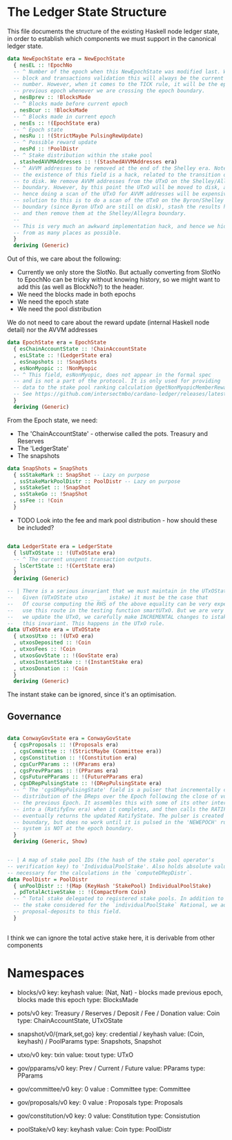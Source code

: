# The Ledger State Structure

This file documents the structure of the existing Haskell node ledger state,
in order to establish which components we must support in the canonical
ledger state.

```haskell
data NewEpochState era = NewEpochState
  { nesEL :: !EpochNo
  -- ^ Number of the epoch when this NewEpochState was modified last. With respect to
  -- block and transactions validation this will always be the current epoch
  -- number. However, when it comes to the TICK rule, it will be the epoch number of the
  -- previous epoch whenever we are crossing the epoch boundary.
  , nesBprev :: !BlocksMade
  -- ^ Blocks made before current epoch
  , nesBcur :: !BlocksMade
  -- ^ Blocks made in current epoch
  , nesEs :: !(EpochState era)
  -- ^ Epoch state
  , nesRu :: !(StrictMaybe PulsingRewUpdate)
  -- ^ Possible reward update
  , nesPd :: !PoolDistr
  -- ^ Stake distribution within the stake pool
  , stashedAVVMAddresses :: !(StashedAVVMAddresses era)
  -- ^ AVVM addresses to be removed at the end of the Shelley era. Note that
  -- the existence of this field is a hack, related to the transition of UTxO
  -- to disk. We remove AVVM addresses from the UTxO on the Shelley/Allegra
  -- boundary. However, by this point the UTxO will be moved to disk, and
  -- hence doing a scan of the UTxO for AVVM addresses will be expensive. Our
  -- solution to this is to do a scan of the UTxO on the Byron/Shelley
  -- boundary (since Byron UTxO are still on disk), stash the results here,
  -- and then remove them at the Shelley/Allegra boundary.
  --
  -- This is very much an awkward implementation hack, and hence we hide it
  -- from as many places as possible.
  }
  deriving (Generic)
```
Out of this, we care about the following:

- Currently we only store the SlotNo. But actually converting from SlotNo to
  EpochNo can be tricky without knowing history, so we might want to add this
  (as well as BlockNo?) to the header.
- We need the blocks made in both epochs
- We need the epoch state
- We need the pool distribution

We do not need to care about the reward update (internal Haskell node detail)
nor the AVVM addresses  


```haskell
data EpochState era = EpochState
  { esChainAccountState :: !ChainAccountState
  , esLState :: !(LedgerState era)
  , esSnapshots :: !SnapShots
  , esNonMyopic :: !NonMyopic
  -- ^ This field, esNonMyopic, does not appear in the formal spec
  -- and is not a part of the protocol. It is only used for providing
  -- data to the stake pool ranking calculation @getNonMyopicMemberRewards@.
  -- See https://github.com/intersectmbo/cardano-ledger/releases/latest/download/pool-ranking.pdf
  }
  deriving (Generic)
```

From the Epoch state, we need:

- The 'ChainAccountState' - otherwise called the pots. Treasury and Reserves
- The 'LedgerState'
- The snapshots

```haskell
data SnapShots = SnapShots
  { ssStakeMark :: SnapShot -- Lazy on purpose
  , ssStakeMarkPoolDistr :: PoolDistr -- Lazy on purpose
  , ssStakeSet :: !SnapShot
  , ssStakeGo :: !SnapShot
  , ssFee :: !Coin
  }
```

- TODO Look into the fee and mark pool distribution - how should these be included?

```haskell

data LedgerState era = LedgerState
  { lsUTxOState :: !(UTxOState era)
  -- ^ The current unspent transaction outputs.
  , lsCertState :: !(CertState era)
  }
  deriving (Generic)

-- | There is a serious invariant that we must maintain in the UTxOState.
--   Given (UTxOState utxo _ _ _ istake) it must be the case that
--   Of course computing the RHS of the above equality can be very expensive, so we only
--   use this route in the testing function smartUTxO. But we are very careful, wherever
--   we update the UTxO, we carefully make INCREMENTAL changes to istake to maintain
--   this invariant. This happens in the UTxO rule.
data UTxOState era = UTxOState
  { utxosUtxo :: !(UTxO era)
  , utxosDeposited :: !Coin
  , utxosFees :: !Coin
  , utxosGovState :: !(GovState era)
  , utxosInstantStake :: !(InstantStake era)
  , utxosDonation :: !Coin
  }
  deriving (Generic)

```
The instant stake can be ignored, since it's an optimisation.

## Governance

```haskell

data ConwayGovState era = ConwayGovState
  { cgsProposals :: !(Proposals era)
  , cgsCommittee :: !(StrictMaybe (Committee era))
  , cgsConstitution :: !(Constitution era)
  , cgsCurPParams :: !(PParams era)
  , cgsPrevPParams :: !(PParams era)
  , cgsFuturePParams :: !(FuturePParams era)
  , cgsDRepPulsingState :: !(DRepPulsingState era)
  -- ^ The 'cgsDRepPulsingState' field is a pulser that incrementally computes the stake
  -- distribution of the DReps over the Epoch following the close of voting at end of
  -- the previous Epoch. It assembles this with some of its other internal components
  -- into a (RatifyEnv era) when it completes, and then calls the RATIFY rule and
  -- eventually returns the updated RatifyState. The pulser is created at the Epoch
  -- boundary, but does no work until it is pulsed in the 'NEWEPOCH' rule, whenever the
  -- system is NOT at the epoch boundary.
  }
  deriving (Generic, Show)

```

```haskell

-- | A map of stake pool IDs (the hash of the stake pool operator's
-- verification key) to 'IndividualPoolStake'. Also holds absolute values
-- necessary for the calculations in the `computeDRepDistr`.
data PoolDistr = PoolDistr
  { unPoolDistr :: !(Map (KeyHash 'StakePool) IndividualPoolStake)
  , pdTotalActiveStake :: !(CompactForm Coin)
  -- ^ Total stake delegated to registered stake pools. In addition to
  -- the stake considered for the `individualPoolStake` Rational, we add
  -- proposal-deposits to this field.
  }
  
```

I think we can ignore the total active stake here, it is derivable from
other components

# Namespaces

- blocks/v0
  key: keyhash
  value: (Nat, Nat) - blocks made previous epoch, blocks made this epoch
  type: BlocksMade

- pots/v0
  key: Treasury / Reserves / Deposit / Fee / Donation
  value: Coin
  type: ChainAccountState, UTxOState

- snapshot/v0/{mark,set,go}
  key: credential / keyhash
  value: (Coin, keyhash) / PoolParams
  type: Snapshots, Snapshot

- utxo/v0
  key: txin
  value: txout
  type: UTxO

- gov/pparams/v0
  key: Prev / Current / Future
  value: PParams
  type: PParams

- gov/committee/v0
  key: 0
  value : Committee
  type: Committee

- gov/proposals/v0
  key: 0
  value : Proposals
  type: Proposals

- gov/constitution/v0
  key: 0
  value: Constitution
  type: Consistution

- poolStake/v0
  key: keyhash
  value: Coin
  type: PoolDistr
